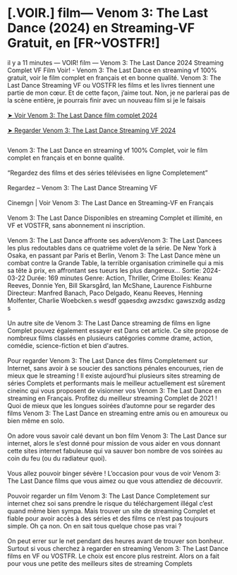 # [.VOIR.] film— Venom 3: The Last Dance (2024) en Streaming-VF Gratuit, en [FR~VOSTFR!]

<div class="ipc-html-content-inner-div">il y a 11 minutes — VOIR! film — Venom 3: The Last Dance 2024 Streaming Complet VF Film Voir! - Venom 3: The Last Dance en streaming vf 100% gratuit, voir le film complet en français et en bonne qualité. Venom 3: The Last Dance Streaming VF ou VOSTFR les films et les livres tiennent une partie de mon cœur. Et de cette façon, j’aime tout. Non, je ne parlerai pas de la scène entière, je pourrais finir avec un nouveau film si je le faisais<br><br><a class="ipc-md-link" href="https://sixmedia.online/fr/movie/912649/iemdb-venom-3"> ➤ Voir Venom 3: The Last Dance film complet 2024 </a><br><br><a class="ipc-md-link" href="https://sixmedia.online/fr/movie/912649/iemdb-venom-3"> ➤ Regarder Venom 3: The Last Dance Streaming VF 2024 </a></div>


<a href="https://sixmedia.online/fr/movie/912649/iemdb-venom-3" rel="nofollow"><img src="https://image.tmdb.org/t/p/w300/xWCFvkcFnXWjFWxzOHUYcgxTMnF.jpg" alt="" style="max-width: 100%;"></a></p>

<div class="ipc-html-content-inner-div">Venom 3: The Last Dance en streaming vf 100% Complet, voir le film complet en français et en bonne qualité.<br><br>“Regardez des films et des séries télévisées en ligne Completement”<br><br>Regardez – Venom 3: The Last Dance Streaming VF<br><br>Cinemgn | Voir Venom 3: The Last Dance en Streaming-VF en Français<br><br>Venom 3: The Last Dance Disponibles en streaming Complet et illimité, en VF et VOSTFR, sans abonnement ni inscription.<br><br>Venom 3: The Last Dance affronte ses adversVenom 3: The Last Dancees les plus redoutables dans ce quatrième volet de la série. De New York à Osaka, en passant par Paris et Berlin, Venom 3: The Last Dance mène un combat contre la Grande Table, la terrible organisation criminelle qui a mis sa tête à prix, en affrontant ses tueurs les plus dangereux... Sortie: 2024-03-22 Durée: 169 minutes Genre: Action, Thriller, Crime Etoiles: Keanu Reeves, Donnie Yen, Bill Skarsgård, Ian McShane, Laurence Fishburne Directeur: Manfred Banach, Paco Delgado, Keanu Reeves, Henning Molfenter, Charlie Woebcken.s wesdf gqaesdxg awzsdxc gawszxdg asdzg s<br><br>Un autre site de Venom 3: The Last Dance streaming de films en ligne Complet pouvez également essayer est Dans cet article. Ce site propose de nombreux films classés en plusieurs catégories comme drame, action, comédie, science-fiction et bien d'autres.<br><br>Pour regarder Venom 3: The Last Dance des films Completement sur Internet, sans avoir à se soucier des sanctions pénales encourues, rien de mieux que le streaming ! Il existe aujourd’hui plusieurs sites streaming de séries Complets et performants mais le meilleur actuellement est sûrement cineinc qui vous proposent de visionner vos Venom 3: The Last Dance en streaming en Français. Profitez du meilleur streaming Complet de 2021 ! Quoi de mieux que les longues soirées d’automne pour se regarder des films Venom 3: The Last Dance en streaming entre amis ou en amoureux ou bien même en solo.<br><br>On adore vous savoir calé devant un bon film Venom 3: The Last Dance sur internet, alors le s’est donné pour mission de vous aider en vous donnant cette sites internet fabuleuse qui va sauver bon nombre de vos soirées au coin du feu (ou du radiateur quoi).<br><br>Vous allez pouvoir binger sévère ! L’occasion pour vous de voir Venom 3: The Last Dance films que vous aimez ou que vous attendiez de découvrir.<br><br>Pouvoir regarder un film Venom 3: The Last Dance Completement sur internet chez soi sans prendre le risque du téléchargement illégal c’est quand même bien sympa. Mais trouver un site de streaming Complet et fiable pour avoir accès à des séries et des films ce n’est pas toujours simple. Oh ça non. On en sait tous quelque chose pas vrai ?<br><br>On peut errer sur le net pendant des heures avant de trouver son bonheur. Surtout si vous cherchez à regarder en streaming Venom 3: The Last Dance films en VF ou VOSTFR. Le choix est encore plus restreint. Alors on a fait pour vous une petite des meilleurs sites de streaming Complets</div>
